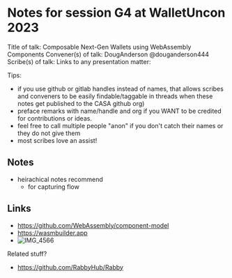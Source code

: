 # Notes for session G4 at WalletUncon 2023

Title of talk: Composable Next-Gen Wallets using WebAssembly Components
Convener(s) of talk: DougAnderson @douganderson444
Scribe(s) of talk:
Links to any presentation matter:

Tips:
- if you use github or gitlab handles instead of names, that allows scribes and conveners to be easily findable/taggable in threads when these notes get published to the CASA github org)
- preface remarks with name/handle and org if you WANT to be credited for contributions or ideas. 
- feel free to call multiple people "anon" if you don't catch their names or they do not give them
- most scribes love an assist!

## Notes

- heirachical notes recommend
    - for capturing flow

## Links

- https://github.com/WebAssembly/component-model
- https://wasmbuilder.app
- ![IMG_4566](https://hackmd.io/_uploads/rkVV-ZBVT.jpg)

Related stuff?
 - https://github.com/RabbyHub/Rabby